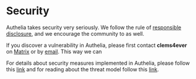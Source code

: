 # Security

Authelia takes security very seriously. We follow the rule of
[responsible disclosure](https://en.wikipedia.org/wiki/Responsible_disclosure), and we
encourage the community to as well.

If you discover a vulnerability in Authelia, please first contact **clems4ever** on 
[Matrix](https://riot.im/app/#/room/#authelia:matrix.org) or by
[email](mailto:clement.michaud34@gmail.com). This way we can 

For details about security measures implemented in Authelia, please follow
this [link](https://docs.authelia.com/security/measures.html) and for reading about 
the threat model follow this [link](https://docs.authelia.com/security/threat-model.html).
